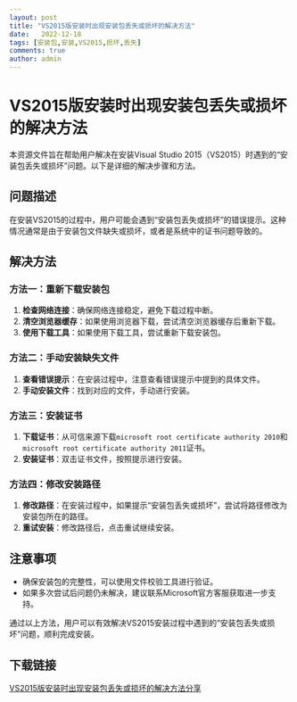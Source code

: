 ```yaml
---
layout: post
title: "VS2015版安装时出现安装包丢失或损坏的解决方法"
date:   2022-12-18
tags: [安装包,安装,VS2015,损坏,丢失]
comments: true
author: admin
---
```

# VS2015版安装时出现安装包丢失或损坏的解决方法

本资源文件旨在帮助用户解决在安装Visual Studio 2015（VS2015）时遇到的“安装包丢失或损坏”问题。以下是详细的解决步骤和方法。

## 问题描述

在安装VS2015的过程中，用户可能会遇到“安装包丢失或损坏”的错误提示。这种情况通常是由于安装包文件缺失或损坏，或者是系统中的证书问题导致的。

## 解决方法

### 方法一：重新下载安装包

1. **检查网络连接**：确保网络连接稳定，避免下载过程中断。
2. **清空浏览器缓存**：如果使用浏览器下载，尝试清空浏览器缓存后重新下载。
3. **使用下载工具**：如果使用下载工具，尝试重新下载安装包。

### 方法二：手动安装缺失文件

1. **查看错误提示**：在安装过程中，注意查看错误提示中提到的具体文件。
2. **手动安装文件**：找到对应的文件，手动进行安装。

### 方法三：安装证书

1. **下载证书**：从可信来源下载`microsoft root certificate authority 2010`和`microsoft root certificate authority 2011`证书。
2. **安装证书**：双击证书文件，按照提示进行安装。

### 方法四：修改安装路径

1. **修改路径**：在安装过程中，如果提示“安装包丢失或损坏”，尝试将路径修改为安装包所在的路径。
2. **重试安装**：修改路径后，点击重试继续安装。

## 注意事项

- 确保安装包的完整性，可以使用文件校验工具进行验证。
- 如果多次尝试后问题仍未解决，建议联系Microsoft官方客服获取进一步支持。

通过以上方法，用户可以有效解决VS2015安装过程中遇到的“安装包丢失或损坏”问题，顺利完成安装。

## 下载链接

[VS2015版安装时出现安装包丢失或损坏的解决方法分享](https://pan.quark.cn/s/9e0ad01fa1d0)
